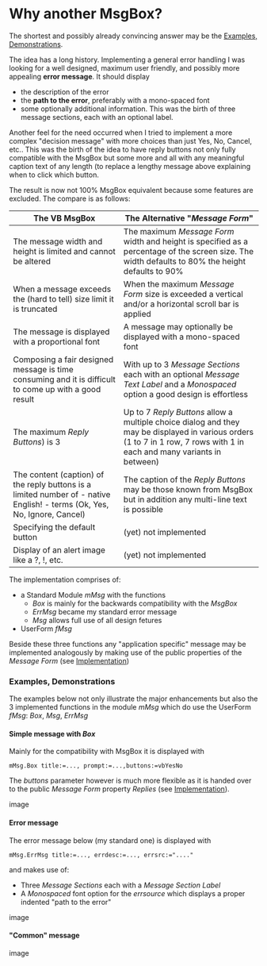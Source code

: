 # Why another MsgBox?

The shortest and possibly already convincing answer may be the [Examples,  Demonstrations](#examples-demonstrations).

The idea has a long history. Implementing a general error handling I was looking for a well designed, maximum user friendly, and possibly more appealing **error message**. It should display
- the description of the error
-  the **path to the error**, preferably with a mono-spaced font
- some optionally additional information.
This was the birth of three message sections, each with an optional label.

Another feel for the need occurred when I tried to implement a more complex "decision message" with more choices than just Yes, No, Cancel, etc.. 
This was the birth of the idea to have reply buttons not only fully compatible with the MsgBox but some more and all with any meaningful caption text of any length (to replace a lengthy message above explaining when to click which button.

The result is now not 100% MsgBox equivalent because some features are excluded. The compare is as follows:

| The VB MsgBox | The Alternative "_Message Form_" |
| ------ | ---- |
| The message width and height is limited and cannot be altered | The maximum _Message Form_ width and height is specified as a percentage of the screen size. The width defaults to 80% the height defaults to  90% |
| When a message exceeds the (hard to tell) size limit it is truncated | When the maximum _Message Form_ size is exceeded a vertical and/or a horizontal scroll bar is applied
| The message is displayed with a proportional font | A message may optionally be displayed with a mono-spaced font |
| Composing a fair designed message is time consuming and it is difficult to come up with a good result | With up to 3 _Message Sections_ each with an optional _Message Text Label_ and a _Monospaced_ option a good design is effortless |
| The maximum _Reply Buttons_) is 3 | Up to 7 _Reply Buttons_ allow a multiple choice dialog and they may be displayed in various orders (1 to 7 in 1 row, 7 rows with 1 in each  and many variants in between) |
| The content (caption) of the reply buttons is a limited number of - native English! - terms (Ok, Yes, No, Ignore, Cancel) | The caption of the _Reply Buttons_ may be those known from MsgBox but in addition any multi-line text is possible |
| Specifying the default button | (yet) not implemented |
| Display of an alert image like a ?, !, etc. | (yet) not implemented |

The implementation comprises of:
- a Standard Module _mMsg_ with the functions
  - _Box_ is mainly for the backwards compatibility with the _MsgBox_
  - _ErrMsg_ became my standard error message
  - _Msg_ allows full use of all design fetures
- UserForm _fMsg_

Beside these three functions any "application specific" message may be implemented analogously by making use of the public properties of the _Message Form_ (see [Implementation](#Implementation.md))

### Examples, Demonstrations
The examples below not only illustrate the major enhancements but also the 3 implemented functions in the module _mMsg_ which do use the UserForm _fMsg_: _Box_, _Msg_, _ErrMsg_

#### Simple message with  _Box_
Mainly for the compatibility with MsgBox it is displayed with
```
mMsg.Box title:=..., prompt:=...,buttons:=vbYesNo
```
The _buttons_ parameter however is much more flexible as it is handed over to the public _Message Form_ property _Replies_ (see [Implementation](#implementation.md)).

image

#### Error message

The error message below (my standard one) is displayed with

```vbscript
mMsg.ErrMsg title:=..., errdesc:=..., errsrc:="...."
```
and makes use of:
* Three _Message Sections_ each with a _Message Section Label_ 
* A _Monospaced_ font option for the _errsource_ which displays a proper indented "path to the error"

image

#### "Common" message

image
